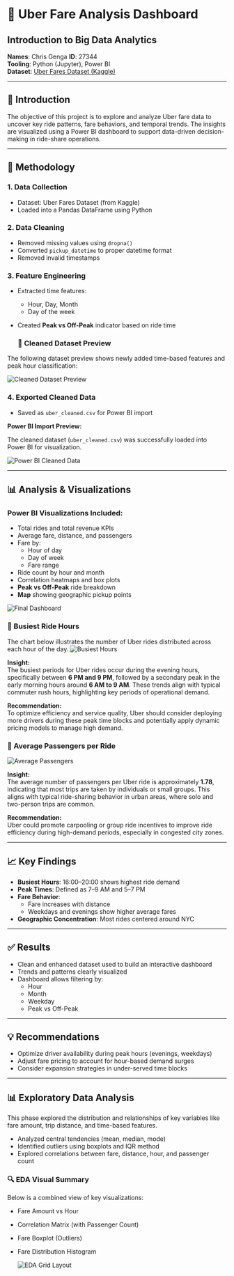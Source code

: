 # 🚕 Uber Fare Analysis Dashboard

## Introduction to Big Data Analytics   

**Names**: Chris Genga
**ID**: 27344  
**Tooling**: Python (Jupyter), Power BI  
**Dataset**: [Uber Fares Dataset (Kaggle)](https://www.kaggle.com/datasets/yasserh/uber-fares-dataset)

---

## 📌 Introduction

The objective of this project is to explore and analyze Uber fare data to uncover key ride patterns, fare behaviors, and temporal trends. The insights are visualized using a Power BI dashboard to support data-driven decision-making in ride-share operations.

---

## 🧪 Methodology

### 1. Data Collection
- Dataset: Uber Fares Dataset (from Kaggle)
- Loaded into a Pandas DataFrame using Python

### 2. Data Cleaning
- Removed missing values using `dropna()`
- Converted `pickup_datetime` to proper datetime format
- Removed invalid timestamps

### 3. Feature Engineering
- Extracted time features:
  - Hour, Day, Month
  - Day of the week
- Created **Peak vs Off-Peak** indicator based on ride time

  ### 📄 Cleaned Dataset Preview

The following dataset preview shows newly added time-based features and peak hour classification:

![Cleaned Dataset Preview](new_columns_after_cleaning.png)


### 4. Exported Cleaned Data
- Saved as `uber_cleaned.csv` for Power BI import

**Power BI Import Preview:**

The cleaned dataset (`uber_cleaned.csv`) was successfully loaded into Power BI for visualization.

![Power BI Cleaned Data](DAX.png)



---

## 📊 Analysis & Visualizations

### Power BI Visualizations Included:
- Total rides and total revenue KPIs
- Average fare, distance, and passengers
- Fare by:
  - Hour of day
  - Day of week
  - Fare range
- Ride count by hour and month
- Correlation heatmaps and box plots
- **Peak vs Off-Peak** ride breakdown
- **Map** showing geographic pickup points

![Final Dashboard](final_dashboard.png)


### 🔹 Busiest Ride Hours

The chart below illustrates the number of Uber rides distributed across each hour of the day.
![Busiest Hours](busiest_hours.png)



**Insight:**  
The busiest periods for Uber rides occur during the evening hours, specifically between **6 PM and 9 PM**, followed by a secondary peak in the early morning hours around **6 AM to 9 AM**. These trends align with typical commuter rush hours, highlighting key periods of operational demand.

**Recommendation:**  
To optimize efficiency and service quality, Uber should consider deploying more drivers during these peak time blocks and potentially apply dynamic pricing models to manage high demand.

### 🔹 Average Passengers per Ride

![Average Passengers](average_passangers.png)


**Insight:**  
The average number of passengers per Uber ride is approximately **1.78**, indicating that most trips are taken by individuals or small groups. This aligns with typical ride-sharing behavior in urban areas, where solo and two-person trips are common.

**Recommendation:**  
Uber could promote carpooling or group ride incentives to improve ride efficiency during high-demand periods, especially in congested city zones.



---

## 📈 Key Findings

- **Busiest Hours**: 16:00–20:00 shows highest ride demand
- **Peak Times**: Defined as 7–9 AM and 5–7 PM
- **Fare Behavior**:
  - Fare increases with distance
  - Weekdays and evenings show higher average fares
- **Geographic Concentration**: Most rides centered around NYC

---

## ✅ Results

- Clean and enhanced dataset used to build an interactive dashboard
- Trends and patterns clearly visualized
- Dashboard allows filtering by:
  - Hour
  - Month
  - Weekday
  - Peak vs Off-Peak

---

## 💡 Recommendations

- Optimize driver availability during peak hours (evenings, weekdays)
- Adjust fare pricing to account for hour-based demand surges
- Consider expansion strategies in under-served time blocks

---

## 📊 Exploratory Data Analysis

This phase explored the distribution and relationships of key variables like fare amount, trip distance, and time-based features.

- Analyzed central tendencies (mean, median, mode)
- Identified outliers using boxplots and IQR method
- Explored correlations between fare, distance, hour, and passenger count

### 🔍 EDA Visual Summary
Below is a combined view of key visualizations:

- Fare Amount vs Hour
- Correlation Matrix (with Passenger Count)
- Fare Boxplot (Outliers)
- Fare Distribution Histogram

  ![EDA Grid Layout](eda_grid_layout.png)




